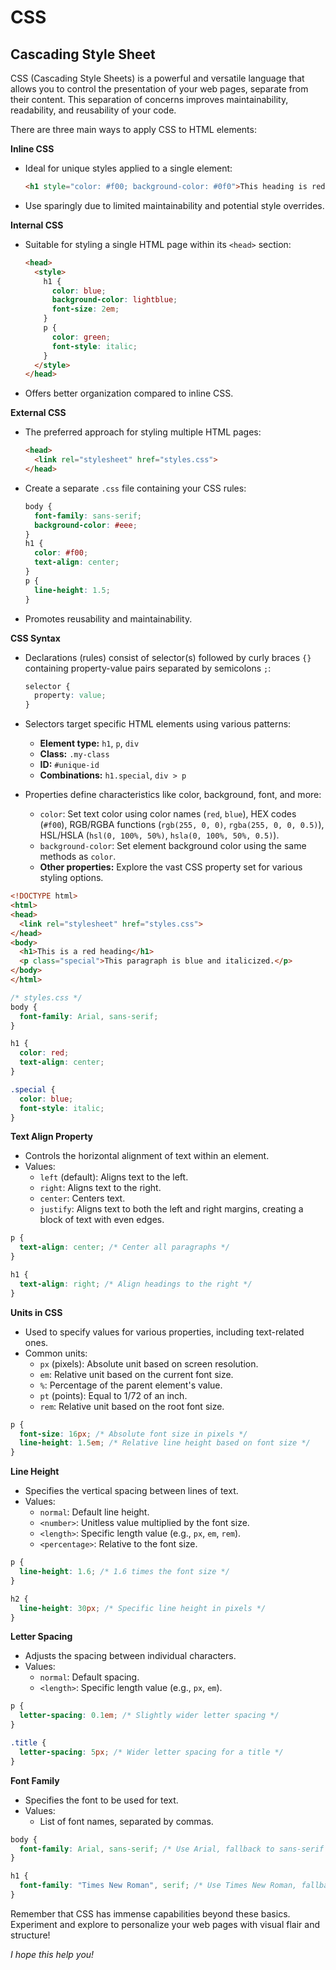 # CSS
## Cascading Style Sheet

CSS (Cascading Style Sheets) is a powerful and versatile language that allows you to control the presentation of your web pages, separate from their content. This separation of concerns improves maintainability, readability, and reusability of your code.

There are three main ways to apply CSS to HTML elements:

**Inline CSS**

- Ideal for unique styles applied to a single element:

  ```html
  <h1 style="color: #f00; background-color: #0f0">This heading is red on green!</h1>
  ```
- Use sparingly due to limited maintainability and potential style overrides.

**Internal CSS**

- Suitable for styling a single HTML page within its `<head>` section:

  ```html
  <head>
    <style>
      h1 {
        color: blue;
        background-color: lightblue;
        font-size: 2em;
      }
      p {
        color: green;
        font-style: italic;
      }
    </style>
  </head>
  ```
- Offers better organization compared to inline CSS.

**External CSS**

- The preferred approach for styling multiple HTML pages:

  ```html
  <head>
    <link rel="stylesheet" href="styles.css">
  </head>
  ```
- Create a separate `.css` file containing your CSS rules:

  ```css
  body {
    font-family: sans-serif;
    background-color: #eee;
  }
  h1 {
    color: #f00;
    text-align: center;
  }
  p {
    line-height: 1.5;
  }
  ```

- Promotes reusability and maintainability.

**CSS Syntax**

- Declarations (rules) consist of selector(s) followed by curly braces `{}` containing property-value pairs separated by semicolons `;`:

  ```css
  selector {
    property: value;
  }
  ```
  
- Selectors target specific HTML elements using various patterns:
  - **Element type:** `h1`, `p`, `div`
  - **Class:** `.my-class`
  - **ID:** `#unique-id`
  - **Combinations:** `h1.special`, `div > p`
- Properties define characteristics like color, background, font, and more:
  - `color`: Set text color using color names (`red`, `blue`), HEX codes (`#f00`), RGB/RGBA functions (`rgb(255, 0, 0)`, `rgba(255, 0, 0, 0.5)`), HSL/HSLA (`hsl(0, 100%, 50%)`, `hsla(0, 100%, 50%, 0.5)`).
  - `background-color`: Set element background color using the same methods as `color`.
  - **Other properties:** Explore the vast CSS property set for various styling options.

```html
<!DOCTYPE html>
<html>
<head>
  <link rel="stylesheet" href="styles.css">
</head>
<body>
  <h1>This is a red heading</h1>
  <p class="special">This paragraph is blue and italicized.</p>
</body>
</html>
```

```css
/* styles.css */
body {
  font-family: Arial, sans-serif;
}

h1 {
  color: red;
  text-align: center;
}

.special {
  color: blue;
  font-style: italic;
}
```

**Text Align Property**

- Controls the horizontal alignment of text within an element.
- Values:
    - `left` (default): Aligns text to the left.
    - `right`: Aligns text to the right.
    - `center`: Centers text.
    - `justify`: Aligns text to both the left and right margins, creating a block of text with even edges.

```css
p {
  text-align: center; /* Center all paragraphs */
}

h1 {
  text-align: right; /* Align headings to the right */
}
```

**Units in CSS**

- Used to specify values for various properties, including text-related ones.
- Common units:
    - `px` (pixels): Absolute unit based on screen resolution.
    - `em`: Relative unit based on the current font size.
    - `%`: Percentage of the parent element's value.
    - `pt` (points): Equal to 1/72 of an inch.
    - `rem`: Relative unit based on the root font size.

```css
p {
  font-size: 16px; /* Absolute font size in pixels */
  line-height: 1.5em; /* Relative line height based on font size */
}
```

**Line Height**

- Specifies the vertical spacing between lines of text.
- Values:
    - `normal`: Default line height.
    - `<number>`: Unitless value multiplied by the font size.
    - `<length>`: Specific length value (e.g., `px`, `em`, `rem`).
    - `<percentage>`: Relative to the font size.

```css
p {
  line-height: 1.6; /* 1.6 times the font size */
}

h2 {
  line-height: 30px; /* Specific line height in pixels */
}
```

**Letter Spacing**

- Adjusts the spacing between individual characters.
- Values:
    - `normal`: Default spacing.
    - `<length>`: Specific length value (e.g., `px`, `em`).

```css
p {
  letter-spacing: 0.1em; /* Slightly wider letter spacing */
}

.title {
  letter-spacing: 5px; /* Wider letter spacing for a title */
}
```

**Font Family**

- Specifies the font to be used for text.
- Values:
    - List of font names, separated by commas.

```css
body {
  font-family: Arial, sans-serif; /* Use Arial, fallback to sans-serif */
}

h1 {
  font-family: "Times New Roman", serif; /* Use Times New Roman, fallback to serif */
}
```

Remember that CSS has immense capabilities beyond these basics. Experiment and explore to personalize your web pages with visual flair and structure!

*I hope this help you!*